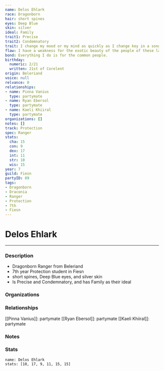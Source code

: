 ```yaml
---
name: Delos Ehlark
race: Dragonborn
hair: short spines
eyes: Deep Blue
skin: silver
ideal: Family
trait1: Precise
trait2: Condemnatory
trait: I change my mood or my mind as quickly as I change key in a song.
flaw: I have a weakness for the exotic beauty of the people of these lands.
bond: Everything I do is for the common people.
birthday:
  numeric: 2/21
  written: 21st of Corelent
origin: Beleriand
voice: null
relvance: 0
relationships:
- name: Pinna Vanius
  type: partymate
- name: Ryan Ebersol
  type: partymate
- name: Kaeli Khiiral
  type: partymate
organizations: []
notes: []
track: Protection
spec: Ranger
stats:
  cha: 15
  con: 9
  dex: 17
  int: 11
  str: 10
  wis: 15
year: 7
guild: Fiesn
partyID: 89
tags:
- Dragonborn
- Draconia
- Ranger
- Protection
- 7th
- Fiesn
---
```

# Delos Ehlark
---
### Description
- Dragonborn Ranger from Beleriand
- 7th year Protection student in Fiesn
- short spines, Deep Blue eyes, and silver skin
- Is Precise and Condemnatory, and has Family as their ideal

### Organizations

### Relationships
[[Pinna Vanius]]: partymate
[[Ryan Ebersol]]: partymate
[[Kaeli Khiiral]]: partymate

### Notes

### Stats
```statblock
name: Delos Ehlark
stats: [10, 17, 9, 11, 15, 15]
```
